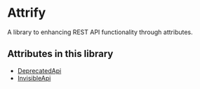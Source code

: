 # Attrify
A library to enhancing REST API functionality through attributes.

## Attributes in this library
- [DeprecatedApi](../Documentation/DeprecatedApi/DeprecatedApi.md)
- [InvisibleApi](../Documentation/DeprecatedApi/DeprecatedApi.md)
